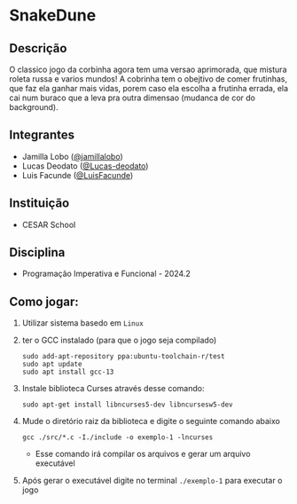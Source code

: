 # SnakeDune

## Descrição

O classico jogo da corbinha agora tem uma versao aprimorada, que mistura roleta russa e varios mundos! A cobrinha tem o obejtivo de comer frutinhas, que faz ela ganhar mais vidas, porem caso ela escolha a frutinha errada, ela cai num buraco que a leva pra outra dimensao (mudanca de cor do background).

## Integrantes

- Jamilla Lobo ([@jamillalobo](https://github.com/jamillalobo))
- Lucas Deodato ([@Lucas-deodato](https://github.com/Lucas-deodato))
- Luis Facunde ([@LuisFacunde](https://github.com/LuisFacunde))

## Instituição

- CESAR School

## Disciplina

- Programação Imperativa e Funcional - 2024.2

## Como jogar:

1.  Utilizar sistema basedo em `Linux`
2.  ter o GCC instalado (para que o jogo seja compilado)

    ```
    sudo add-apt-repository ppa:ubuntu-toolchain-r/test
    sudo apt update
    sudo apt install gcc-13
    ```

3.  Instale biblioteca Curses através desse comando:
    ```
    sudo apt-get install libncurses5-dev libncursesw5-dev
    ```
4.  Mude o diretório raiz da biblioteca e digite o seguinte comando abaixo
    ```
    gcc ./src/*.c -I./include -o exemplo-1 -lncurses
    ```
    - Esse comando irá compilar os arquivos e gerar um arquivo executável
5.  Após gerar o executável digite no terminal `./exemplo-1` para executar o jogo
